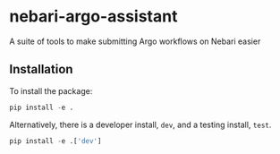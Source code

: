# nebari-argo-assistant
A suite of tools to make submitting Argo workflows on Nebari easier

## Installation

To install the package:

```python
pip install -e .
```

Alternatively, there is a developer install, `dev`, and a testing install, `test`.

```python
pip install -e .['dev']
```

